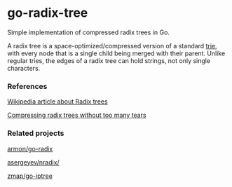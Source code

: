 # go-radix-tree

Simple implementation of compressed radix trees in Go.

A radix tree is a space-optimized/compressed version of a standard [trie](https://en.wikipedia.org/wiki/Trie), with every node that is a single child being merged with their parent. Unlike regular tries, the edges of a radix tree can hold strings, not only single characters.

### References
[Wikipedia article about Radix trees](https://en.wikipedia.org/wiki/Radix_tree)

[Compressing radix trees without too many tears](https://medium.com/basecs/compressing-radix-trees-without-too-many-tears-a2e658adb9a0)

### Related projects
[armon/go-radix](https://github.com/armon/go-radix)

[asergeyev/nradix/](https://github.com/asergeyev/nradix/)

[zmap/go-iptree](https://github.com/zmap/go-iptree)
